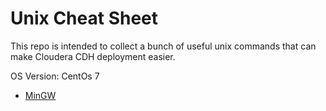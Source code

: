 # Unix Cheat Sheet
This repo is intended to collect a bunch of useful unix commands that can make Cloudera CDH deployment easier.

OS Version: CentOs 7

- [MinGW](https://github.com/AleNegrini/Unix-Cheat-Sheet---Cloudera-CDH-preparation/blob/master/User%20Management.md)
